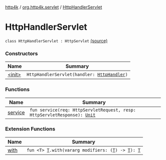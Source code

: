 [http4k](../../index.md) / [org.http4k.servlet](../index.md) / [HttpHandlerServlet](./index.md)

# HttpHandlerServlet

`class HttpHandlerServlet : HttpServlet` [(source)](https://github.com/http4k/http4k/blob/master/http4k-core/src/main/kotlin/org/http4k/servlet/servlet.kt#L18)

### Constructors

| Name | Summary |
|---|---|
| [&lt;init&gt;](-init-.md) | `HttpHandlerServlet(handler: `[`HttpHandler`](../../org.http4k.core/-http-handler.md)`)` |

### Functions

| Name | Summary |
|---|---|
| [service](service.md) | `fun service(req: HttpServletRequest, resp: HttpServletResponse): `[`Unit`](https://kotlinlang.org/api/latest/jvm/stdlib/kotlin/-unit/index.html) |

### Extension Functions

| Name | Summary |
|---|---|
| [with](../../org.http4k.core/with.md) | `fun <T> `[`T`](../../org.http4k.core/with.md#T)`.with(vararg modifiers: (`[`T`](../../org.http4k.core/with.md#T)`) -> `[`T`](../../org.http4k.core/with.md#T)`): `[`T`](../../org.http4k.core/with.md#T) |

